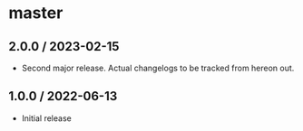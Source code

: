 # master

## 2.0.0 / 2023-02-15

* Second major release.  Actual changelogs to be tracked from hereon out.

## 1.0.0 / 2022-06-13

* Initial release
